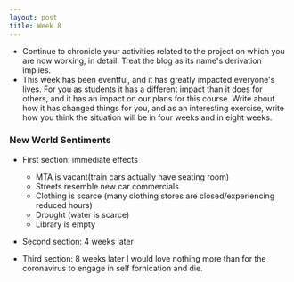 ```yaml
---
layout: post
title: Week 8
---
```

* Continue to chronicle your activities related to the project on which you are now working, in detail. Treat the blog as its name's derivation implies.
* This week has been eventful, and it has greatly impacted everyone's lives. For you as students it has a different impact than it does for others, and it has an impact on our plans for this course. Write about how it has changed things for you, and as an interesting exercise, write how you think the situation will be in four weeks and in eight weeks.
###  New World Sentiments
* First section: immediate effects
  * MTA is vacant(train cars actually have seating room)
  * Streets resemble new car commercials
  * Clothing is scarce (many clothing stores are closed/experiencing reduced hours)
  * Drought (water is scarce)
  * Library is empty
  
* Second section: 4 weeks later

* Third section: 8 weeks later
I would love nothing more than for the coronavirus to engage in self fornication and die. 
